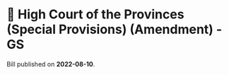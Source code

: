 # 📄  High Court of the Provinces (Special Provisions) (Amendment) - GS

Bill published on **2022-08-10**.
